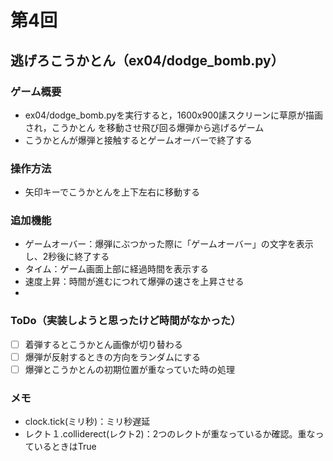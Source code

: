 # 第4回
## 逃げろこうかとん（ex04/dodge_bomb.py）
### ゲーム概要
- ex04/dodge_bomb.pyを実行すると，1600x900䛾スクリーンに草原が描画され，こうかとん
を移動させ飛び回る爆弾から逃げるゲーム
- こうかとんが爆弾と接触するとゲームオーバーで終了する
### 操作方法
- 矢印キーでこうかとんを上下左右に移動する
### 追加機能
- ゲームオーバー：爆弾にぶつかった際に「ゲームオーバー」の文字を表示し、2秒後に終了する
- タイム：ゲーム画面上部に経過時間を表示する
- 速度上昇：時間が進むにつれて爆弾の速さを上昇させる
- 
### ToDo（実装しようと思ったけど時間がなかった）
- [ ] 着弾するとこうかとん画像が切り替わる
- [ ] 爆弾が反射するときの方向をランダムにする
- [ ] 爆弾とこうかとんの初期位置が重なっていた時の処理
### メモ
- clock.tick(ミリ秒)：ミリ秒遅延
- レクト１.colliderect(レクト2)：2つのレクトが重なっているか確認。重なっているときはTrue